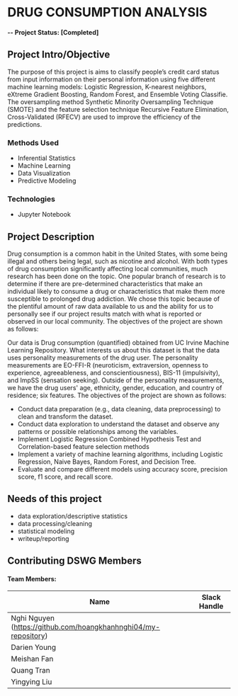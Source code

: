 # DRUG CONSUMPTION ANALYSIS

#### -- Project Status: [Completed]

## Project Intro/Objective
The purpose of this project is aims to classify people’s credit card status from input information on their personal information using five different machine learning models: Logistic Regression, K-nearest neighbors, eXtreme Gradient Boosting, Random Forest, and Ensemble Voting Classifie. The oversampling method Synthetic Minority Oversampling Technique (SMOTE) and the feature selection technique Recursive Feature Elimination, Cross-Validated (RFECV) are used to improve the efficiency of the predictions.

### Methods Used
* Inferential Statistics
* Machine Learning
* Data Visualization
* Predictive Modeling

### Technologies
* Jupyter Notebook 

## Project Description
Drug consumption is a common habit in the United States, with some being illegal and
others being legal, such as nicotine and alcohol. With both types of drug consumption
significantly affecting local communities, much research has been done on the topic. One
popular branch of research is to determine if there are pre-determined characteristics that make
an individual likely to consume a drug or characteristics that make them more susceptible to
prolonged drug addiction. We chose this topic because of the plentiful amount of raw data
available to us and the ability for us to personally see if our project results match with what is
reported or observed in our local community.
The objectives of the project are shown as follows:

Our data is Drug consumption (quantified) obtained from UC Irvine Machine Learning
Repository. What interests us about this dataset is that the data uses personality measurements of
the drug user. The personality measurements are EO-FFI-R (neuroticism, extraversion, openness
to experience, agreeableness, and conscientiousness), BIS-11 (impulsivity), and ImpSS
(sensation seeking). Outside of the personality measurements, we have the drug users' age,
ethnicity, gender, education, and country of residence; six features.
The objectives of the project are shown as follows:
- Conduct data preparation (e.g., data cleaning, data preprocessing) to clean and transform
the dataset.
- Conduct data exploration to understand the dataset and observe any patterns or possible
relationships among the variables.
- Implement Logistic Regression Combined Hypothesis Test and Correlation-based feature selection methods
- Implement a variety of machine learning algorithms, including Logistic Regression,
Naive Bayes, Random Forest, and Decision Tree.
- Evaluate and compare different models using accuracy score, precision score, f1 score, and recall score.

## Needs of this project
- data exploration/descriptive statistics
- data processing/cleaning
- statistical modeling
- writeup/reporting

## Contributing DSWG Members
#### Team Members:

|Name     |  Slack Handle   | 
|---------|-----------------|
|Nghi Nguyen (https://github.com/hoangkhanhnghi04/my-repository)
|Darien Young
|Meishan Fan
|Quang Tran
|Yingying Liu
